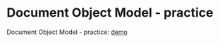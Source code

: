 # Document Object Model - practice
Document Object Model - practice: [demo](https://sablevector.github.io/myPortfolio/kottansFrontend/document_object_model/)
